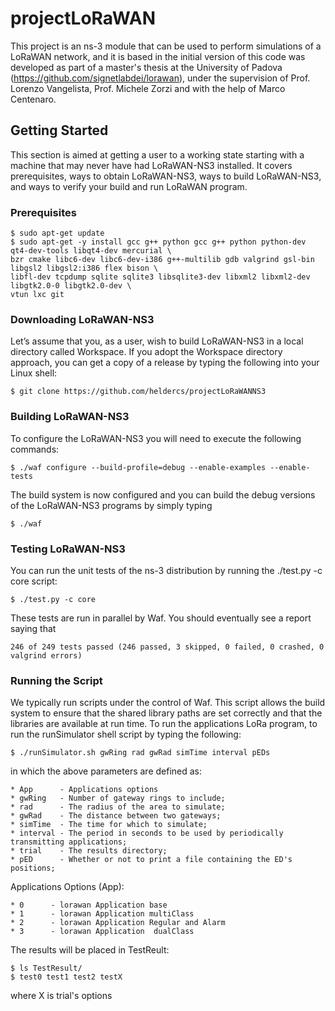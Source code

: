 # projectLoRaWAN

This project is an ns-3 module that can be used to perform simulations of a LoRaWAN network, and it is based in the initial version of this code was developed as part of a master's thesis at the University of Padova (https://github.com/signetlabdei/lorawan), under the supervision of Prof. Lorenzo Vangelista, Prof. Michele Zorzi and with the help of Marco Centenaro.

## Getting Started ##

This section is aimed at getting a user to a working state starting with a machine that may never have had LoRaWAN-NS3 installed. It covers prerequisites, ways to obtain LoRaWAN-NS3, ways to build LoRaWAN-NS3, and ways to verify your build and run LoRaWAN program.

### Prerequisites ###
```
$ sudo apt-get update
$ sudo apt-get -y install gcc g++ python gcc g++ python python-dev qt4-dev-tools libqt4-dev mercurial \
bzr cmake libc6-dev libc6-dev-i386 g++-multilib gdb valgrind gsl-bin libgsl2 libgsl2:i386 flex bison \
libfl-dev tcpdump sqlite sqlite3 libsqlite3-dev libxml2 libxml2-dev libgtk2.0-0 libgtk2.0-dev \
vtun lxc git
```

### Downloading LoRaWAN-NS3 ###

Let’s assume that you, as a user, wish to build LoRaWAN-NS3 in a local directory called Workspace. If you adopt the Workspace directory approach, you can get a copy of a release by typing the following into your Linux shell:
```
$ git clone https://github.com/heldercs/projectLoRaWANNS3
```

### Building LoRaWAN-NS3 ###

To configure the LoRaWAN-NS3 you will need to execute the following commands:
```
$ ./waf configure --build-profile=debug --enable-examples --enable-tests
```
The build system is now configured and you can build the debug versions of the LoRaWAN-NS3 programs by simply typing
```
$ ./waf
```

### Testing LoRaWAN-NS3 ###

You can run the unit tests of the ns-3 distribution by running the ./test.py -c core script:
```
$ ./test.py -c core
```
These tests are run in parallel by Waf. You should eventually see a report saying that
```
246 of 249 tests passed (246 passed, 3 skipped, 0 failed, 0 crashed, 0 valgrind errors)
```
### Running the Script ###

We typically run scripts under the control of Waf. This script allows the build system to ensure that the shared library paths are set correctly and that the libraries are available at run time. To run the applications LoRa program, to run the runSimulator shell script by typing the following:
```
$ ./runSimulator.sh gwRing rad gwRad simTime interval pEDs
```
in which the above parameters are defined as:
```
* App      - Applications options 
* gwRing   - Number of gateway rings to include;
* rad      - The radius of the area to simulate;
* gwRad    - The distance between two gateways;
* simTime  - The time for which to simulate;
* interval - The period in seconds to be used by periodically transmitting applications;
* trial    - The results directory; 
* pED      - Whether or not to print a file containing the ED's positions;
```
Applications Options (App):
```
* 0      - lorawan Application base 
* 1      - lorawan Application multiClass
* 2      - lorawan Application Regular and Alarm 
* 3      - lorawan Application  dualClass

```
The results will be placed in TestReult:
```
$ ls TestResult/
$ test0 test1 test2 testX
```
where X is trial's options
